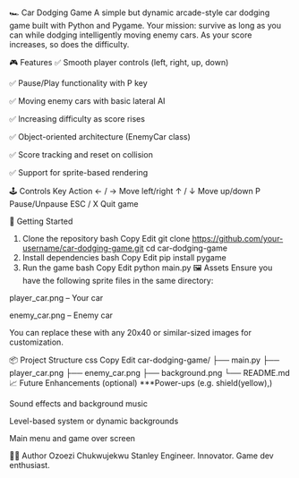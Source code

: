 🏎️ Car Dodging Game
A simple but dynamic arcade-style car dodging game built with Python and Pygame. Your mission: survive as long as you can while dodging intelligently moving enemy cars. As your score increases, so does the difficulty.

🎮 Features
✅ Smooth player controls (left, right, up, down)

✅ Pause/Play functionality with P key

✅ Moving enemy cars with basic lateral AI

✅ Increasing difficulty as score rises

✅ Object-oriented architecture (EnemyCar class)

✅ Score tracking and reset on collision

✅ Support for sprite-based rendering

🕹️ Controls
Key	Action
← / →	Move left/right
↑ / ↓	Move up/down
P	Pause/Unpause
ESC / X	Quit game

🚀 Getting Started
1. Clone the repository
bash
Copy
Edit
git clone https://github.com/your-username/car-dodging-game.git
cd car-dodging-game
2. Install dependencies
bash
Copy
Edit
pip install pygame
3. Run the game
bash
Copy
Edit
python main.py
🖼️ Assets
Ensure you have the following sprite files in the same directory:

player_car.png – Your car

enemy_car.png – Enemy car

You can replace these with any 20x40 or similar-sized images for customization.

📦 Project Structure
css
Copy
Edit
car-dodging-game/
├── main.py
├── player_car.png
├── enemy_car.png
├── background.png
└── README.md
📈 Future Enhancements (optional)
***Power-ups (e.g. shield(yellow),)

Sound effects and background music

Level-based system or dynamic backgrounds

Main menu and game over screen

🧑‍💻 Author
Ozoezi Chukwujekwu Stanley
Engineer. Innovator. Game dev enthusiast.

